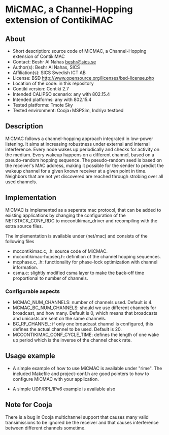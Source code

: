 # MiCMAC, a Channel-Hopping extension of ContikiMAC

## About

* Short description: source code of MiCMAC, a Channel-Hopping extension of ContikiMAC
* Contact: Beshr Al Nahas <beshr@sics.se>
* Author(s): Beshr Al Nahas, SICS
* Affiliation(s): SICS Swedish ICT AB
* License: BSD http://www.opensource.org/licenses/bsd-license.php
* Location of the code: in this repository
* Contiki version: Contiki 2.7
* Intended CALIPSO scenario: any with 802.15.4
* Intended platforms: any with 802.15.4
* Tested platforms: Tmote Sky
* Tested environment: Cooja+MSPSim, Indriya testbed

## Description

MiCMAC follows a channel-hopping approach integrated in low-power listening.
It aims at increasing robustness under external and internal interference.
Every node wakes up periodically and checks for activity on the medium.
Every wakeup happens on a different channel, based on a pseudo-random hopping sequence.
The pseudo-random seed is based on the receiver's MAC address, making it possible for the sender to predict the wakeup channel for a given known receiver at a given point in time.
Neighbors that are not yet discovered are reached through strobing over all used channels.

## Implementation

MiCMAC is implemented as a seperate mac protocol, that can be added to existing applications by changing the configuration of the NETSTACK_CONF_RDC to mccontikimac_driver and recompiling with the extra source files.

The implementation is available under (net/mac) and consists of the following files

* mccontikimac.c, .h: source code of MiCMAC.
* mccontikimac-hopseq.h: definition of the channel hopping sequences.
* mcphase.c, .h: functionality for phase-lock optimization with channel information.
* csma.c: slightly modified csma layer to make the back-off time proportional to number of channels.

### Configurable aspects

* MCMAC_NUM_CHANNELS: number of channels used. Default is 4.
* MCMAC_BC_NUM_CHANNELS: should we use different channels for broadcast, and how many. Default is 0, which means that broadcasts and unicasts are sent on the same channels.
* BC_RF_CHANNEL: if only one broadcast channel is configured, this defines the actual channel to be used. Default is  20.
* MCCONTIKIMAC_CONF_CYCLE_TIME: defines the length of one wake up period which is the inverse of the channel check rate.

## Usage example

* A simple example of how to use MiCMAC is available under "rime".
The included Makefile and project-conf.h are good pointers to how to configure MiCMAC with your application.

* A simple UDP/RPL/IPv6 example is available also

## Note for Cooja

There is a bug in Cooja multichannel support that causes many valid transimissions to be ignored be the receiver and that causes interference between different channels sometime.

